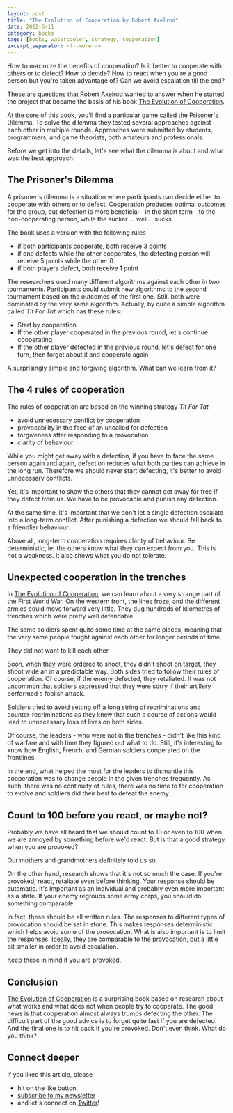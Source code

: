 ```yaml
---
layout: post
title: "The Evolution of Cooperation by Robert Axelrod"
date: 2022-6-11
category: books
tags: [books, watercooler, strategy, cooperation]
excerpt_separator: <!--more-->
---
```

How to maximize the benefits of cooperation? Is it better to cooperate with others or to defect? How to decide? How to react when you're a good person but you're taken advantage of? Can we avoid escalation till the end?

These are questions that Robert Axelrod wanted to answer when he started the project that became the basis of his book [The Evolution of Cooperation](https://www.amazon.com/Evolution-Cooperation-Revised-Robert-Axelrod/dp/0465005640/ref=sr_1_1?keywords=the+evolution+of+cooperation&amp;qid=1654895157&amp;sr=8-1&_encoding=UTF8&tag=sandordargo-20&linkCode=ur2&linkId=4bd52b92125425fea08264a1e7d27dc2&camp=1789&creative=9325).

At the core of this book, you'll find a particular game called the Prisoner's Dilemma. To solve the dilemma they tested several approaches against each other in multiple rounds. Approaches were submitted by students, programmers, and game theorists, both amateurs and professionals.

Before we get into the details, let's see what the dilemma is about and what was the best approach.

## The Prisoner's Dilemma

A prisoner's dilemma is a situation where participants can decide either to cooperate with others or to defect. Cooperation produces optimal outcomes for the group, but defection is more beneficial - in the short term - to the non-cooperating person, while the sucker ... well... sucks.

The book uses a version with the following rules
- if both participants cooperate, both receive 3 points
- if one defects while the other cooperates, the defecting person will receive 5 points while the other 0
- if both players defect, both receive 1 point

The researchers used many different algorithms against each other in two tournaments. Participants could submit new algorithms to the second tournament based on the outcomes of the first one. Still, both were dominated by the very same algorithm. Actually, by quite a simple algorithm called *Tit For Tat* which has these rules:

- Start by cooperation
- If the other player cooperated in the previous round, let's continue cooperating
- If the other player defected in the previous round, let's defect for one turn, then forget about it and cooperate again

A surprisingly simple and forgiving algorithm. What can we learn from it?

## The 4 rules of cooperation

The rules of cooperation are based on the winning strategy *Tit For Tat*

- avoid unnecessary conflict by cooperation
- provocability in the face of an uncalled for defection
- forgiveness after responding to a provocation
- clarity of behaviour

While you might get away with a defection, if you have to face the same person again and again, defection reduces what both parties can achieve in the long run. Therefore we should never start defecting, it's better to avoid unnecessary conflicts.

Yet, it's important to show the others that they cannot get away for free if they defect from us. We have to be provocable and punish any defection.

At the same time, it's important that we don't let a single defection escalate into a long-term conflict. After punishing a defection we should fall back to a friendlier behaviour.

Above all, long-term cooperation requires clarity of behaviour. Be deterministic, let the others know what they can expect from you. This is not a weakness. It also shows what you do not tolerate.

## Unexpected cooperation in the trenches

In [The Evolution of Cooperation](https://www.amazon.com/Evolution-Cooperation-Revised-Robert-Axelrod/dp/0465005640/ref=sr_1_1?keywords=the+evolution+of+cooperation&amp;qid=1654895157&amp;sr=8-1&_encoding=UTF8&tag=sandordargo-20&linkCode=ur2&linkId=4bd52b92125425fea08264a1e7d27dc2&camp=1789&creative=9325), we can learn about a very strange part of the First World War. On the western front, the lines froze, and the different armies could move forward very little. They dug hundreds of kilometres of trenches which were pretty well defendable.

The same soldiers spent quite some time at the same places, meaning that the very same people fought against each other for longer periods of time.

They did not want to kill each other.

Soon, when they were ordered to shoot, they didn't shoot on target, they shoot wide an in a predictable way. Both sides tried to follow their rules of cooperation. Of course, if the enemy defected, they retaliated. It was not uncommon that soldiers expressed that they were sorry if their artillery performed a foolish attack.

Soldiers tried to avoid setting off a long string of recriminations and counter-recriminations as they knew that such a course of actions would lead to unnecessary loss of lives on both sides.

Of course, the leaders - who were not in the trenches - didn't like this kind of warfare and with time they figured out what to do. Still, it's interesting to know how English, French, and German soldiers cooperated on the frontlines.

In the end, what helped the most for the leaders to dismantle this cooperation was to change people in the given trenches frequently. As such, there was no continuity of rules, there was no time to for cooperation to evolve and soldiers did their best to defeat the enemy.

## Count to 100 before you react, or maybe not?

Probably we have all heard that we should count to 10 or even to 100 when we are annoyed by something before we'd react. But is that a good strategy when you are provoked?

Our mothers and grandmothers definitely told us so.

On the other hand, research shows that it's not so much the case. If you're provoked, react, retaliate even before thinking. Your response should be automatic. It's important as an individual and probably even more important as a state. If your enemy regroups some army corps, you should do something comparable.

In fact, these should be all written rules. The responses to different types of provocation should be set in stone. This makes responses deterministic which helps avoid some of the provocation. What is also important is to limit the responses. Ideally, they are comparable to the provocation, but a little bit smaller in order to avoid escalation.

Keep these in mind if you are provoked.

## Conclusion

[The Evolution of Cooperation](https://www.amazon.com/Evolution-Cooperation-Revised-Robert-Axelrod/dp/0465005640/ref=sr_1_1?keywords=the+evolution+of+cooperation&amp;qid=1654895157&amp;sr=8-1&_encoding=UTF8&tag=sandordargo-20&linkCode=ur2&linkId=4bd52b92125425fea08264a1e7d27dc2&camp=1789&creative=9325) is a surprising book based on research about what works and what does not when people try to cooperate. The good news is that cooperation almost always trumps defecting the other. The difficult part of the good advice is to forget quite fast if you are defected. And the final one is to hit back if you're provoked. Don't even think. What do you think?

## Connect deeper

If you liked this article, please 
- hit on the like button,  
- [subscribe to my newsletter](http://eepurl.com/gvcv1j) 
- and let's connect on [Twitter](https://twitter.com/SandorDargo)!